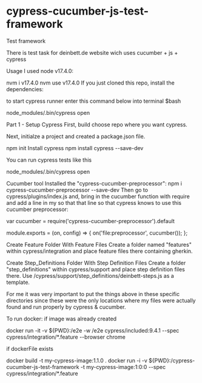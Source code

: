 # cypress-cucumber-js-test-framework
Test framework

There is test task for deinbett.de website wich uses cucumber + js + cypress

Usage
I used node v17.4.0:

nvm i v17.4.0
nvm use v17.4.0
If you just cloned this repo, install the dependencies:

to start cypress runner enter this command below into terminal $bash

node_modules/.bin/cypress open

Part 1 - Setup Cypress
First, build choose repo where you want cypress.

Next, initialze a project and created a package.json file.

npm init
Install cypress
npm install cypress --save-dev

You can run cypress tests like this

node_modules/.bin/cypress open

Cucumber tool
Installed the "cypress-cucumber-preprocessor":
npm i cypress-cucumber-preprocessor --save-dev
Then go to cypress/plugins/index.js and, bring in the cucumber function with require and add a line in my so that that line so that cypress knows to use this cucumber preprocessor:

var cucumber = require('cypress-cucumber-preprocessor').default

module.exports = (on, config) => {
  on('file:preprocessor', cucumber());
};

Create Feature Folder With Feature Files
Create a folder named "features" within cypress/integration and place feature files there containing gherkin.

Create Step_Definitions Folder With Step Definition Files
Create a folder "step_definitions" within cypress/support and place step definition files there. Use /cypress/support/step_definitions/deinbett-steps.js as a template.

For me it was very important to put the things above in these specific directories since these were the only locations where my files were actually found and run properly by cypress & cucumber.

To run docker:
if image was already created

docker run -it -v ${PWD}:/e2e -w /e2e cypress/included:9.4.1 --spec cypress/integration/*.feature --browser chrome 

if dockerFile exists

docker build -t my-cypress-image:1.1.0 .
docker run -i -v ${PWD}:/cypress-cucumber-js-test-framework -t my-cypress-image:1:0:0 --spec cypress/integration/*.feature
